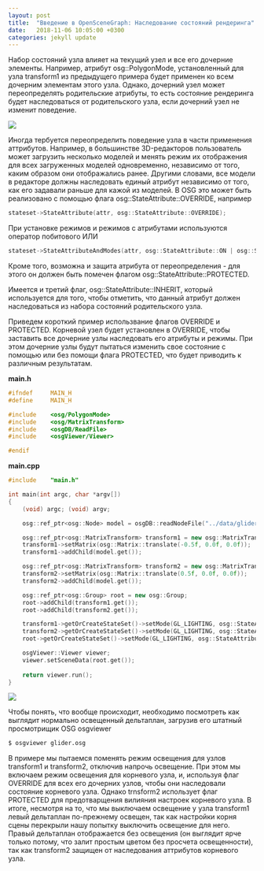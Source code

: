 ```yaml
---
layout: post
title:  "Введение в OpenSceneGraph: Наследование состояний рендеринга"
date:   2018-11-06 10:05:00 +0300
categories: jekyll update
---
```


Набор состояний узла влияет на текущий узел и все его дочерние элементы. Например, атрибут osg::PolygonMode, установленный для узла transform1 из предыдущего примера будет применен ко всем дочерним элементам этого узла. Однако, дочерний узел может переопределять родительские атрибуты, то есть состояние рендеринга будет наследоваться от родительского узла, если дочерний узел не изменит поведение.

![](https://habrastorage.org/webt/ez/_c/4q/ez_c4qowpsmgjqwqmhtpu5noilm.png)

Иногда тербуется переопределить поведение узла в части применения аттрибутов. Например, в большинстве 3D-редакторов пользователь может загрузить несколько моделей и менять режим их отображения для всех загруженных моделей одновременно, независимо от того, каким образом они отображались ранее. Другими словами, все модели в редакторе должны наследовать единый атрибут независимо от того, как его задавали раньше для кажой из моделей. В OSG это может быть реализовано с помощью флага osg::StateAttribute::OVERRIDE, например

```cpp
stateset->StateAttribute(attr, osg::StateAttribute::OVERRIDE);
```

При установке режимов и режимов с атрибутами используются оператор побитового ИЛИ

```cpp
stateset->StateAttributeAndModes(attr, osg::StateAttribute::ON | osg::StateAttribute::OVERRIDE);
```

Кроме того, возможна и защита атрибута от переопределения - для этого он должен быть помечен флагом osg::StateAttribute::PROTECTED.

Имеется и третий флаг, osg::StateAttribute::INHERIT, который используется для того, чтобы отметить, что данный атрибут должен наследоваться из набора состояний родительского узла.

Приведем короткий пример использвание флагов OVERRIDE и PROTECTED. Корневой узел будет установлен в OVERRIDE, чтобы заставить все дочерние узлы наследовать его атрибуты и режимы. При этом дочерние узлы будут пытаться изменить свое состояние с помощью или без помощи флага PROTECTED, что будет приводить к различным результатам.

**main.h**
```cpp
#ifndef		MAIN_H
#define		MAIN_H

#include    <osg/PolygonMode>
#include    <osg/MatrixTransform>
#include    <osgDB/ReadFile>
#include    <osgViewer/Viewer>

#endif
```

**main.cpp**
```cpp
#include	"main.h"

int main(int argc, char *argv[])
{
    (void) argc; (void) argv;

    osg::ref_ptr<osg::Node> model = osgDB::readNodeFile("../data/glider.osg");

    osg::ref_ptr<osg::MatrixTransform> transform1 = new osg::MatrixTransform;
    transform1->setMatrix(osg::Matrix::translate(-0.5f, 0.0f, 0.0f));
    transform1->addChild(model.get());

    osg::ref_ptr<osg::MatrixTransform> transform2 = new osg::MatrixTransform;
    transform2->setMatrix(osg::Matrix::translate(0.5f, 0.0f, 0.0f));
    transform2->addChild(model.get());

    osg::ref_ptr<osg::Group> root = new osg::Group;
    root->addChild(transform1.get());
    root->addChild(transform2.get());

    transform1->getOrCreateStateSet()->setMode(GL_LIGHTING, osg::StateAttribute::OFF);
    transform2->getOrCreateStateSet()->setMode(GL_LIGHTING, osg::StateAttribute::OFF | osg::StateAttribute::PROTECTED);
    root->getOrCreateStateSet()->setMode(GL_LIGHTING, osg::StateAttribute::ON | osg::StateAttribute::OVERRIDE);

    osgViewer::Viewer viewer;
    viewer.setSceneData(root.get());
    
    return viewer.run();
}
```

![](https://habrastorage.org/webt/lf/8h/u4/lf8hu4n3ii1bor6lgsktbischd0.png)

Чтобы понять, что вообще происходит, необходимо посмотреть как выглядит нормально освещенный дельтаплан, загрузив его  штатный просмотрищик OSG osgviewer

```bash
$ osgviewer glider.osg
```

В примере мы пытаемся поменять режим освещения для узлов transform1 и transform2, отключив напрочь освещение. При этом мы включаем режим освещения для корневого узла, и, используя флаг OVERRIDE для всех его дочерних узлов, чтобы они наследовали состояние корневого узла. Однако trnsform2 использует флаг PROTECTED для предотварщения вилияния настроек корневого узла. В итоге, несмотря на то, что мы выключаем освещение у узла transform1 левый дельтаплан по-прежнему освещен, так как настройки корня сцены перекрыли нашу попытку выключить освещение для него. Правый дельтаплан отображается без освещения (он выглядит ярче только потому, что залит простым цветом без просчета освещенности), так как transform2 защищен от наследования аттрибутов корневого узла.

